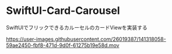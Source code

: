 # SwiftUI-Card-Carousel
SwiftUIでフリックできるカルーセルのカードViewを実装する


https://user-images.githubusercontent.com/26019387/141318058-59ae2450-fbf8-471d-9d0f-61275b19e58d.mov

